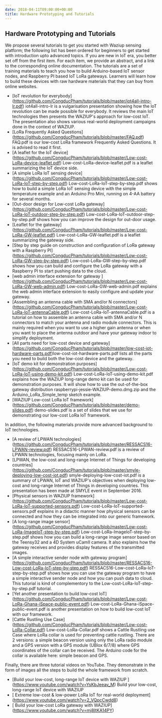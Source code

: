 ```yaml
---
date: 2018-04-11T09:00:00+00:00
title: Hardware Prototyping and Tutorials
---
```


## Hardware Prototyping and Tutorials
We propose several tutorials to get you started with Waziup sensing platform; the following list has been ordered for beginners to get started with introduction upto advanced topics. If you are new in IoT era, you better set off from the first item. For each item, we provide an abstract, and a link to the corresponding online documentation.
The tutorials are a set of training materials to teach you how to build Arduino-based IoT sensor nodes, and Raspberry PI based IoT LoRa gateways. Learners will learn how to build these devices with raw hardware materials that they can buy from online websites.

- [IoT revolution for everybody] (https://github.com/CongducPham/tutorials/blob/master/iot4all-intro-lr.pdf)  iot4all-intro-lr is a vulgarisation presentation showing how the IoT revolution can be made possible for everybody. It reviews the main IoT technologies then presents the WAZIUP's approach for low-cost IoT. The presentation also shows various real-world deployment campaigns done in the context of WAZIUP.
- [LoRa Frequently Asked Questions] (https://github.com/CongducPham/tutorials/blob/master/FAQ.pdf) FAQ.pdf is our low-cost LoRa framework Frequently Asked Questions. It is advised to read it first.
- [A leaflet for the IoT device] (https://github.com/CongducPham/tutorials/blob/master/Low-cost-LoRa-device-leaflet.pdf) Low-cost-LoRa-device-leaflet.pdf is a leaflet summarizing the IoT device side.
- [A simple LoRa IoT sensing device] (https://github.com/CongducPham/tutorials/blob/master/Low-cost-LoRa-IoT-step-by-step.pdf) Low-cost-LoRa-IoT-step-by-step.pdf shows how to build a simple LoRa IoT sensing device with the simple temperature example and an Arduino Pro Mini, running on 4-AA battery for several months.
- [Out-door design for Low-cost LoRa gateway] (https://github.com/CongducPham/tutorials/blob/master/Low-cost-LoRa-IoT-outdoor-step-by-step.pdf) Low-cost-LoRa-IoT-outdoor-step-by-step.pdf shows how you can improve the design for out-door usage.
- [Leaflet for the gateway] (https://github.com/CongducPham/tutorials/blob/master/Low-cost-LoRa-GW-leaflet.pdf) Low-cost-LoRa-GW-leaflet.pdf is a leaflet summarizing the gateway side.
- [Step by step guide on construction and configuration of LoRa gateway with a Raspberry PI] (https://github.com/CongducPham/tutorials/blob/master/Low-cost-LoRa-GW-step-by-step.pdf) Low-cost-LoRa-GW-step-by-step.pdf shows how you can build and configure the LoRa gateway with a Raspberry PI to start pushing data to the cloud.
- [web admin interface extension for gateway ] (https://github.com/CongducPham/tutorials/blob/master/Low-cost-LoRa-GW-web-admin.pdf) Low-cost-LoRa-GW-web-admin.pdf explains the web admin interface extension to easily configure and update your gateway.
- [Assembling an antenna cable with SMA and/or N connectors] (https://github.com/CongducPham/tutorials/blob/master/Low-cost-LoRa-IoT-antennaCable.pdf) Low-cost-LoRa-IoT-antennaCable.pdf is a tutorial on how to assemble an antenna cable with SMA and/or N connectors to match your antenna and radio module connectors. This is mainly required when you want to use a higher gain antenna or when you want to place the antenna outdoor and have your gateway indoor to simplify deployment.
- [All parts need for low-cost device and gateway] (https://github.com/CongducPham/tutorials/blob/master/low-cost-iot-hardware-parts.pdf)low-cost-iot-hardware-parts.pdf lists all the parts you need to build both the low-cost device and the gateway.
- [IoT demo kit for demonstration purposes] (https://github.com/CongducPham/tutorials/blob/master/Low-cost-LoRa-IoT-using-demo-kit.pdf) Low-cost-LoRa-IoT-using-demo-kit.pdf explains how the WAZIUP long-range demo kit can be used for demonstration purposes. It will show how to use the out-of-the-box gateway distribution raspberrypi-jessie-WAZIUP-demo.dmg.zip and the Arduino_LoRa_Simple_temp sketch example.
- [WAZIUP Low-cost LoRa IoT framework] (https://github.com/CongducPham/tutorials/blob/master/demo-slides.pdf) demo-slides.pdf is a set of slides that we use for demonstrating our low-cost LoRa IoT framework.

In addition, the following materials provide more advanced background to IoT technologies.

- [A review of LPWAN technologies] (https://github.com/CongducPham/tutorials/blob/master/RESSACS16-LPWAN-review.pdf) RESSACS16-LPWAN-review.pdf is a review of LPWAN technologies, focusing mainly on LoRa.
- [LPWAN, the low-cost and long-range Internet of Things for developing countries] (https://github.com/CongducPham/tutorials/blob/master/smyle-deploying-low-cost-iot.pdf) 
smyle-deploying-low-cost-iot.pdf is a summary of LPWAN, IoT and WAZIUP's objectives when deploying low-cost and long-range Internet of Things in developing countries. This presentation has been made at SMYLE event in September 2016.
- [Physical sensors in WAZIUP framework] (https://github.com/CongducPham/tutorials/blob/master/Low-cost-LoRa-IoT-supported-sensors.pdf) Low-cost-LoRa-IoT-supported-sensors.pdf explains in a didactic manner how physical sensors can be connected and how they can be integrated into our generic framework.
- [A long-range image sensor] (https://github.com/CongducPham/tutorials/blob/master/Low-cost-LoRa-ImageIoT-step-by-step.pdf) Low-cost-LoRa-ImageIoT-step-by-step.pdf shows how you can build a long-range image sensor based on the Teensy32 and a 4D System uCamII camera. It also explains how the gateway receives and provides display features of the transmitted images.
- [A simple interactive sender node with gateway program] (https://github.com/CongducPham/tutorials/blob/master/RESSACS16-Low-cost-LoRa-IoT-step-by-step.pdf) RESSACS16-Low-cost-LoRa-IoT-step-by-step.pdf shows how you can use the gateway program to have a simple interactive sender node and how you can push data to cloud. This tutorial is kind of complementory to the Low-cost-LoRa-IoT-step-by-step.pdf tutorial.
- [Yet another presentation to build low-cost IoT] (https://github.com/CongducPham/tutorials/blob/master/Low-cost-LoRa-Ghana-iSpace-public-event.pdf) Low-cost-LoRa-Ghana-iSpace-public-event.pdf is another presentation on how to build low-cost IoT with our framework.
- [Cattle Rustling Use Case] (https://github.com/CongducPham/tutorials/blob/master/Low-cost-LoRa-Collar.pdf) Low-cost-LoRa-Collar.pdf shows a Cattle Rustling use Case where LoRa collar is used for preventing cattle rustling. There are 2 versions: a simple beacon version using only the LoRa radio module and a GPS version with a GPS module (UBlox 6/7/8) where GPS coordinates of the collar can be received. The Arduino code for the collar is available here: simple beacon and GPS.

Finally, there are three tutorial videos on YouTube. They demonstrate in the form of images all the steps to build the whole framework from scratch.

- [Build your low-cost, long-range IoT device with WAZIUP ] (https://www.youtube.com/watch?v=YsKbJeeav_M) Build your low-cost, long-range IoT device with WAZIUP
- [ Extreme low-cost & low-power LoRa IoT for real-world deployment] (https://www.youtube.com/watch?v=2_VQpcCwdd8) 
- [ Build your low-cost LoRa gateway with WAZIUP] (https://www.youtube.com/watch?v=mj8ItKA14PY)

